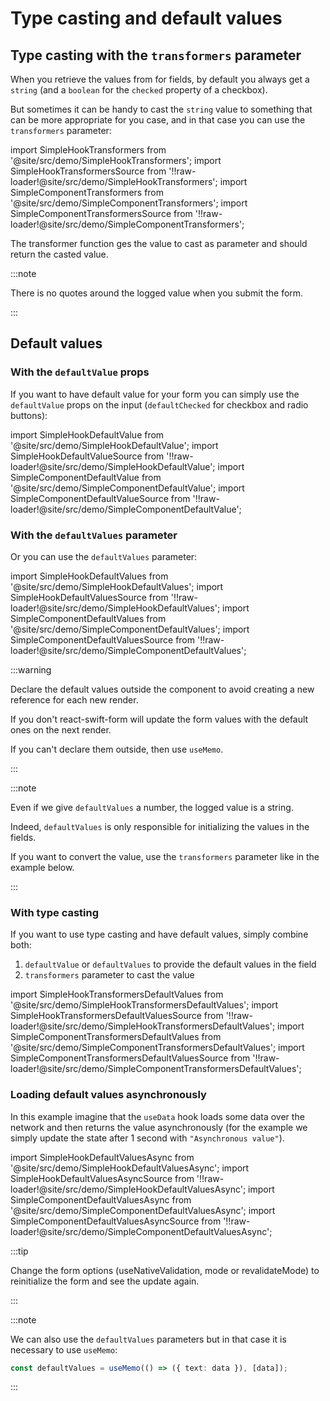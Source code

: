# Type casting and default values

## Type casting with the `transformers` parameter

When you retrieve the values from for fields, by default you always get a `string` (and a `boolean` for the `checked` property of a checkbox).

But sometimes it can be handy to cast the `string` value to something that can be more appropriate for you case, and in that case you can use the `transformers` parameter:

import SimpleHookTransformers from '@site/src/demo/SimpleHookTransformers';
import SimpleHookTransformersSource from '!!raw-loader!@site/src/demo/SimpleHookTransformers';
import SimpleComponentTransformers from '@site/src/demo/SimpleComponentTransformers';
import SimpleComponentTransformersSource from '!!raw-loader!@site/src/demo/SimpleComponentTransformers';

<DemoTabs Component={SimpleComponentTransformers} Hook={SimpleHookTransformers} componentCode={SimpleComponentTransformersSource} componentMetastring="{5,13}" hookCode={SimpleHookTransformersSource} hookMetastring="{5,15}" withModes withRevalidateModes />

The transformer function ges the value to cast as parameter and should return the casted value.

:::note

There is no quotes around the logged value when you submit the form.

:::

## Default values

### With the `defaultValue` props

If you want to have default value for your form you can simply use the `defaultValue` props on the input (`defaultChecked` for checkbox and radio buttons):

import SimpleHookDefaultValue from '@site/src/demo/SimpleHookDefaultValue';
import SimpleHookDefaultValueSource from '!!raw-loader!@site/src/demo/SimpleHookDefaultValue';
import SimpleComponentDefaultValue from '@site/src/demo/SimpleComponentDefaultValue';
import SimpleComponentDefaultValueSource from '!!raw-loader!@site/src/demo/SimpleComponentDefaultValue';

<DemoTabs Component={SimpleComponentDefaultValue} Hook={SimpleHookDefaultValue} componentCode={SimpleComponentDefaultValueSource} componentMetastring="{14}" hookCode={SimpleHookDefaultValueSource} hookMetastring="{17}" withModes withRevalidateModes />

### With the `defaultValues` parameter

Or you can use the `defaultValues` parameter:

import SimpleHookDefaultValues from '@site/src/demo/SimpleHookDefaultValues';
import SimpleHookDefaultValuesSource from '!!raw-loader!@site/src/demo/SimpleHookDefaultValues';
import SimpleComponentDefaultValues from '@site/src/demo/SimpleComponentDefaultValues';
import SimpleComponentDefaultValuesSource from '!!raw-loader!@site/src/demo/SimpleComponentDefaultValues';

<DemoTabs Component={SimpleComponentDefaultValues} Hook={SimpleHookDefaultValues} componentCode={SimpleComponentDefaultValuesSource} componentMetastring="{5,13}" hookCode={SimpleHookDefaultValuesSource} hookMetastring="{5,14}" withModes withRevalidateModes />

:::warning

Declare the default values outside the component to avoid creating a new reference for each new render.

If you don't react-swift-form will update the form values with the default ones on the next render.

If you can't declare them outside, then use `useMemo`.

:::

:::note

Even if we give `defaultValues` a number, the logged value is a string.

Indeed, `defaultValues` is only responsible for initializing the values in the fields.

If you want to convert the value, use the `transformers` parameter like in the example below.

:::

### With type casting

If you want to use type casting and have default values, simply combine both:

1. `defaultValue` or `defaultValues` to provide the default values in the field
2. `transformers` parameter to cast the value

import SimpleHookTransformersDefaultValues from '@site/src/demo/SimpleHookTransformersDefaultValues';
import SimpleHookTransformersDefaultValuesSource from '!!raw-loader!@site/src/demo/SimpleHookTransformersDefaultValues';
import SimpleComponentTransformersDefaultValues from '@site/src/demo/SimpleComponentTransformersDefaultValues';
import SimpleComponentTransformersDefaultValuesSource from '!!raw-loader!@site/src/demo/SimpleComponentTransformersDefaultValues';

<DemoTabs Component={SimpleComponentTransformersDefaultValues} Hook={SimpleHookTransformersDefaultValues} componentCode={SimpleComponentTransformersDefaultValuesSource} componentMetastring="{5,6,16,18}" hookCode={SimpleHookTransformersDefaultValuesSource} hookMetastring="{5,6,15,17}" withModes withRevalidateModes />

### Loading default values asynchronously

In this example imagine that the `useData` hook loads some data over the network and then returns the value asynchronously (for the example we simply update the state after 1 second with `"Asynchronous value"`).

import SimpleHookDefaultValuesAsync from '@site/src/demo/SimpleHookDefaultValuesAsync';
import SimpleHookDefaultValuesAsyncSource from '!!raw-loader!@site/src/demo/SimpleHookDefaultValuesAsync';
import SimpleComponentDefaultValuesAsync from '@site/src/demo/SimpleComponentDefaultValuesAsync';
import SimpleComponentDefaultValuesAsyncSource from '!!raw-loader!@site/src/demo/SimpleComponentDefaultValuesAsync';

<DemoTabs Component={SimpleComponentDefaultValuesAsync} Hook={SimpleHookDefaultValuesAsync} componentCode={SimpleComponentDefaultValuesAsyncSource} componentMetastring="{7,17}" hookCode={SimpleHookDefaultValuesAsyncSource} hookMetastring="{7,20}" withModes withRevalidateModes />

:::tip

Change the form options (useNativeValidation, mode or revalidateMode) to reinitialize the form and see the update again.

:::

:::note

We can also use the `defaultValues` parameters but in that case it is necessary to use `useMemo`:

```ts
const defaultValues = useMemo(() => ({ text: data }), [data]);
```

:::
